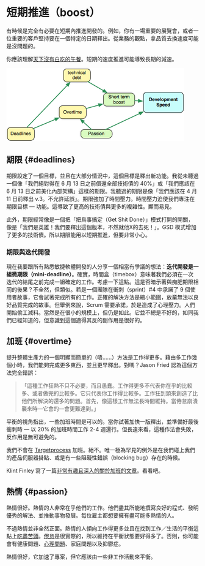 # 短期推進（boost）

有時候是完全有必要在短期內推進開發的。例如，你有一場重要的展覽會，或者一位重要的客戶堅持要在一個特定的日期釋出。從業務的觀點，拿品質去換速度可能是沒問題的。

你應該理解[天下沒有白吃的午餐](http://en.wikipedia.org/wiki/There_ain't_no_such_thing_as_a_free_lunch)。短期的速度推進可能導致長期的減速。

![passion](../assets/passion.png)

## 期限 {#deadlines}

期限設定了一個目標，並且在大部分情況中，這個目標是釋出新功能。我從未聽過一個像「我們絕對得在 6 月 13 日之前償還全部技術債的 40%」或「我們應該在 6 月 13 日之前美化內部架構」這樣的期限。我聽過的期限是像「我們應該在 4 月 11 日前釋出 v.3。不允許延誤」。期限強加了時間壓力。時間壓力迫使我們專注在期限目標 — 功能。這導致了更高的技術債與更多的複雜性。顯而易見。

此外，期限經常像是一個把「把鳥事搞定（Get Shit Done）」模式打開的開關，像是「我們是英雄！我們要釋出這個版本，不然就他X的去死！」。GSD 模式增加了更多的技術債。所以期限能用以短期推進，但要非常小心。

### 期限與迭代開發

現在我要跟所有熟悉敏捷軟體開發的人分享一個相當有爭議的想法：**迭代開發是一組微期限（mini-deadline）**。確實，時間盒（timebox）意味著我們必須在一次迭代的結尾之前完成一組確定的工作。考慮一下這點。這是否暗示著與痴肥期限相同的後果？不全然，但類似。若是一個團隊在衝刺（sprint）#4 中承諾了 9 個使用者故事，它會試著完成所有的工作。正確的解決方法是縮小範圍，放棄無法以良好品質完成的故事。但舉例來說，Scrum 需要承諾，於是造成了心理壓力。人們開始偷工減料。當然是在很小的規模上，但仍是如此。它並不總是不好的，如同我們已經知道的，但意識到這個適得其反的副作用是很好的。

## 加班 {#overtime}

提升整體生產力的一個明顯而簡單的（唔......）方法是工作得更多。藉由多工作幾個小時，我們能夠完成更多東西，並且更早釋出。對嗎？Jason Fried 認為這個方法完全錯誤：

> 「這種工作狂熱不只不必要，而且愚蠢。工作得更多不代表你在乎的比較多、或者做完的比較多。它只代表你工作得比較多。工作狂到頭來創造了比他們所解決的還多的問題。首先，像這樣工作無法長時間維持。當倦怠崩潰襲來時––它會的––會更難達到。」

平衡的視角指出，一些加班時間是可以的。當你試著加快一版釋出，並準備好最後衝刺時 — 以 20% 的加班時間工作 2-4 週還行。但長遠來看，這種作法會失敗，反作用是無可避免的。

我們不會在 [Targetprocess](https://www.targetprocess.com/) 加班。絕不。唯一極為罕見的例外是在我們碰上我們的產品伺服器掛點、或是有一些阻礙性錯誤（blocking bug）存在的時候。

Klint Finley 寫了一篇[非常有趣且深入的關於加班的文章](http://devopsangle.com/2012/04/18/what-research-says-about-working-long-hours/)。看看吧。

## 熱情 {#passion}

熱情很好。熱情的人非常在乎他們的工作。他們盡其所能地撰寫良好的程式、發明優秀的解法、並推動事物發展。每位雇主都想要擁有盡可能多熱情的人。

不過熱情並非全然正面。熱情的人傾向工作得更多並且在找到工作／生活的平衡這點上[吃盡苦頭](http://programmers.stackexchange.com/questions/129412/are-passionate-programmers-more-prone-to-burnout-than-others)。[倦怠](http://tech.onthis.net/2011/06/16/top-10-symptoms-of-developer-burnout/)是很實際的，所以維持在平衡狀態要好得多了。否則，你可能會有健康問題、[心理問題](http://sd.jtimothyking.com/2009/04/17/depression-and-the-software-developer/)、家庭問題以及抑鬱症。

熱情很好，它加速了專案，但它應該由一些非工作活動來平衡。
